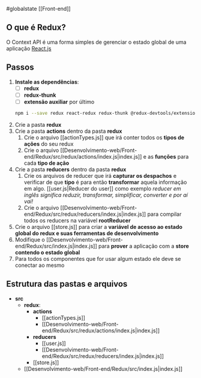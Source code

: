 #globalstate 
[[Front-end]]
## O que é Redux?
O Context API é uma forma simples de gerenciar o estado global de uma aplicação [React.js](app://obsidian.md/React.js)
## Passos
1. **Instale as dependências**:
	- [ ]  **redux**
	- [ ]  **redux-thunk**
	- [ ]  **extensão auxiliar** por último
	```bash
	npm i --save redux react-redux redux-thunk @redux-devtools/extension
	 ```
 2. Crie a pasta **redux**
 3. Crie a pasta **actions** dentro da pasta **redux**
	 1. Crie o arquivo [[actionTypes.js]] que irá conter todos os **tipos de ações** do seu redux
	 2. Crie o arquivo [[Desenvolvimento-web/Front-end/Redux/src/redux/actions/index.js|index.js]] e as **funções** para cada **tipo de ação**
 4. Crie a pasta **reducers** dentro da pasta **redux**
	 1. Crie os arquivos de reducer que irá **capturar os despachos** e verificar de que **tipo** é para então **transformar** aquela informação em algo. [[user.js|Reducer do user]] como exemplo
			*reducer em inglês significa reduzir, transformar, simplificar, converter e por aí vai!*
	 2. Crie o arquivo [[Desenvolvimento-web/Front-end/Redux/src/redux/reducers/index.js|index.js]] para compilar todos os reducers na variável **rootReducer**
 5. Crie o arquivo [[store.js]] para criar a **variável de acesso ao estado global do redux e suas ferramentas de desenvolvimento**
 6. Modifique o [[Desenvolvimento-web/Front-end/Redux/src/index.js|index.js]] para **prover** a aplicação com a **store contendo o estado global**
 7. Para todos os componentes que for usar algum estado ele deve se conectar ao mesmo
## Estrutura das pastas e arquivos
-  **src**
    - **redux**:
        - **actions**
            -  [[actionTypes.js]]
            - [[Desenvolvimento-web/Front-end/Redux/src/redux/actions/index.js|index.js]]
        - **reducers**
            - [[user.js]]
            - [[Desenvolvimento-web/Front-end/Redux/src/redux/reducers/index.js|index.js]]
        - [[store.js]]
    - [[Desenvolvimento-web/Front-end/Redux/src/index.js|index.js]]